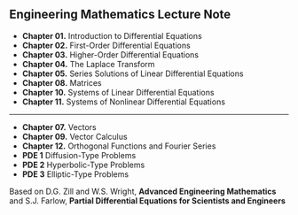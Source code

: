 ## Engineering Mathematics Lecture Note

* **Chapter 01.** Introduction to Differential Equations
* **Chapter 02.** First-Order Differential Equations
* **Chapter 03.** Higher-Order Differential Equations
* **Chapter 04.** The Laplace Transform
* **Chapter 05.** Series Solutions of Linear Differential Equations
* **Chapter 08.** Matrices
* **Chapter 10.** Systems of Linear Differential Equations
* **Chapter 11.** Systems of Nonlinear Differential Equations

---
* **Chapter 07.** Vectors
* **Chapter 09.** Vector Calculus
* **Chapter 12.** Orthogonal Functions and Fourier Series
* **PDE 1** Diffusion-Type Problems
* **PDE 2** Hyperbolic-Type Problems
* **PDE 3** Elliptic-Type Problems

Based on D.G. Zill and W.S. Wright, **Advanced Engineering Mathematics**
and S.J. Farlow, **Partial Differential Equations for Scientists and Engineers**
